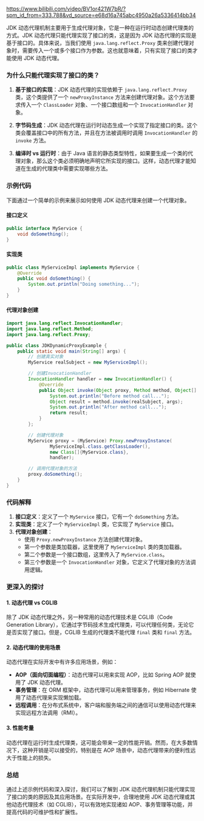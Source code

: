 https://www.bilibili.com/video/BV1or421W7bR/?spm_id_from=333.788&vd_source=e68d16a745abc4950a26a5336414bb34

JDK 动态代理机制主要用于生成代理对象，它是一种在运行时动态创建代理类的方式。JDK 动态代理只能代理实现了接口的类，这是因为 JDK 动态代理的实现是基于接口的。具体来说，当我们使用 `java.lang.reflect.Proxy` 类来创建代理对象时，需要传入一个或多个接口作为参数。这也就意味着，只有实现了接口的类才能使用 JDK 动态代理。

### 为什么只能代理实现了接口的类？

1. **基于接口的实现**：JDK 动态代理的实现依赖于 `java.lang.reflect.Proxy` 类，这个类提供了一个 `newProxyInstance` 方法来创建代理对象。这个方法要求传入一个 `ClassLoader` 对象、一个接口数组和一个 `InvocationHandler` 对象。

2. **字节码生成**：JDK 动态代理在运行时动态生成一个实现了指定接口的类。这个类会覆盖接口中的所有方法，并且在方法被调用时调用 `InvocationHandler` 的 `invoke` 方法。

3. **编译时 vs 运行时**：由于 Java 语言的静态类型特性，如果要生成一个类的代理对象，那么这个类必须明确地声明它所实现的接口。这样，动态代理才能知道在生成的代理类中需要实现哪些方法。

### 示例代码

下面通过一个简单的示例来展示如何使用 JDK 动态代理来创建一个代理对象。

#### 接口定义

```java
public interface MyService {
    void doSomething();
}
```

#### 实现类

```java
public class MyServiceImpl implements MyService {
    @Override
    public void doSomething() {
        System.out.println("Doing something...");
    }
}
```

#### 代理对象创建

```java
import java.lang.reflect.InvocationHandler;
import java.lang.reflect.Method;
import java.lang.reflect.Proxy;

public class JDKDynamicProxyExample {
    public static void main(String[] args) {
        // 创建真实对象
        MyService realSubject = new MyServiceImpl();

        // 创建InvocationHandler
        InvocationHandler handler = new InvocationHandler() {
            @Override
            public Object invoke(Object proxy, Method method, Object[] args) throws Throwable {
                System.out.println("Before method call...");
                Object result = method.invoke(realSubject, args);
                System.out.println("After method call...");
                return result;
            }
        };

        // 创建代理对象
        MyService proxy = (MyService) Proxy.newProxyInstance(
                MyServiceImpl.class.getClassLoader(),
                new Class[]{MyService.class},
                handler);

        // 调用代理对象的方法
        proxy.doSomething();
    }
}
```

### 代码解释

1. **接口定义**：定义了一个 `MyService` 接口，它有一个 `doSomething` 方法。
2. **实现类**：定义了一个 `MyServiceImpl` 类，它实现了 `MyService` 接口。
3. **代理对象创建**：
   - 使用 `Proxy.newProxyInstance` 方法创建代理对象。
   - 第一个参数是类加载器，这里使用了 `MyServiceImpl` 类的类加载器。
   - 第二个参数是一个接口数组，这里传入了 `MyService.class`。
   - 第三个参数是一个 `InvocationHandler` 对象，它定义了代理对象的方法调用逻辑。

### 更深入的探讨

#### 1. **动态代理 vs CGLIB**

除了 JDK 动态代理之外，另一种常用的动态代理技术是 CGLIB（Code Generation Library），它通过字节码技术生成代理类，可以代理任何类，无论它是否实现了接口。但是，CGLIB 生成的代理类不能代理 `final` 类和 `final` 方法。

#### 2. **动态代理的使用场景**

动态代理在实际开发中有许多应用场景，例如：

- **AOP（面向切面编程）**：动态代理可以用来实现 AOP，比如 Spring AOP 就使用了 JDK 动态代理。
- **事务管理**：在 ORM 框架中，动态代理可以用来管理事务，例如 Hibernate 使用了动态代理来实现懒加载。
- **远程调用**：在分布式系统中，客户端和服务端之间的通信可以使用动态代理来实现远程方法调用（RMI）。

#### 3. **性能考量**

动态代理在运行时生成代理类，这可能会带来一定的性能开销。然而，在大多数情况下，这种开销是可以接受的，特别是在 AOP 场景中，动态代理带来的便利性远大于性能上的损失。

### 总结

通过上述示例代码和深入探讨，我们可以了解到 JDK 动态代理机制只能代理实现了接口的类的原因及其应用场景。在实际开发中，合理地使用 JDK 动态代理或其他动态代理技术（如 CGLIB），可以有效地实现诸如 AOP、事务管理等功能，并提高代码的可维护性和扩展性。
